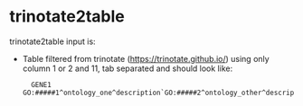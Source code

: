 # trinotate2table

trinotate2table input is:
- Table filtered from trinotate (https://trinotate.github.io/) using only column 1 or 2 and 11, tab separated and should look like:

        GENE1 GO:#####1^ontology_one^description`GO:#####2^ontology_other^description
